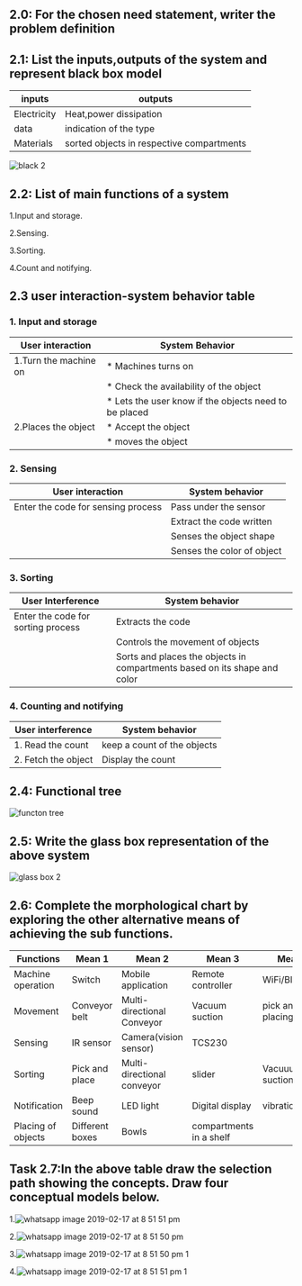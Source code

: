 ## 2.0: For the chosen need statement, writer the problem definition

## 2.1: List the inputs,outputs of the system and represent black box model

|inputs|outputs|
|--|--|
|Electricity|Heat,power dissipation|
|data|indication of the type|
|Materials|sorted objects in respective compartments|

![black 2](https://user-images.githubusercontent.com/47111026/52911926-4f81be00-32d0-11e9-9e50-6ae55a4a5d4a.png)

## 2.2: List of main functions of a system

1.Input and storage.

2.Sensing.

3.Sorting.

4.Count and notifying.

## 2.3 user interaction-system behavior table

### 1. Input and storage 

|User interaction |System Behavior|
|-|-|
|1.Turn the machine on|* Machines turns on|
||* Check the availability of the object|
||* Lets the user know if the objects need to be placed|
|2.Places the object|* Accept the object|
||* moves the object|

### 2. Sensing 

|User interaction|System behavior|
|-|-|
|Enter the code for sensing process| Pass under the sensor |
||Extract the code written|
||Senses the object shape|
||Senses the color of object|

### 3. Sorting

|User Interference|System behavior|
|-|-|
|Enter the code for sorting process|Extracts the code|
||Controls the movement of objects|
||Sorts and places the objects in compartments based on its shape and color|

### 4. Counting and notifying 

|User interference |System behavior|
|-|-|
|1. Read the count |keep a count of the objects|
|2. Fetch the object|Display the count|

## 2.4: Functional tree

![functon tree](https://user-images.githubusercontent.com/47111026/52916152-0cd8d980-3302-11e9-92f9-f6ba83051ac0.png)


## 2.5: Write the glass box representation of the above system 

![glass box 2](https://user-images.githubusercontent.com/47111026/52916170-33971000-3302-11e9-8bf5-5b34c6d87a93.png)


## 2.6: Complete the morphological chart by exploring the other alternative means of achieving the sub functions.

|Functions|Mean 1|Mean 2| Mean 3| Mean 4|
|-|-|-|-|-|
|Machine operation|Switch|Mobile application|Remote controller|WiFi/Bluetooth|
|Movement|Conveyor belt|Multi-directional Conveyor|Vacuum suction |pick and placing|
|Sensing|IR sensor|Camera(vision sensor)|TCS230|
|Sorting|Pick and place|Multi-directional conveyor|slider|Vacuuum suction|
|Notification|Beep sound|LED light|Digital display|vibration|
|Placing of objects|Different boxes|Bowls|compartments in a shelf|

## Task 2.7:In the above table draw the selection path showing the concepts. Draw four conceptual models below.

1.![whatsapp image 2019-02-17 at 8 51 51 pm](https://user-images.githubusercontent.com/47111026/52916191-617c5480-3302-11e9-841e-18e220225d4a.jpeg)

2.![whatsapp image 2019-02-17 at 8 51 50 pm](https://user-images.githubusercontent.com/47111026/52916245-f2533000-3302-11e9-9c5f-88ead0457d8a.jpeg)


3.![whatsapp image 2019-02-17 at 8 51 50 pm 1](https://user-images.githubusercontent.com/47111026/52916234-cfc11700-3302-11e9-8db9-dba48f44a251.jpeg)

4.![whatsapp image 2019-02-17 at 8 51 51 pm 1](https://user-images.githubusercontent.com/47111026/52916268-23cbfb80-3303-11e9-8533-1bdfb606e236.jpeg)
